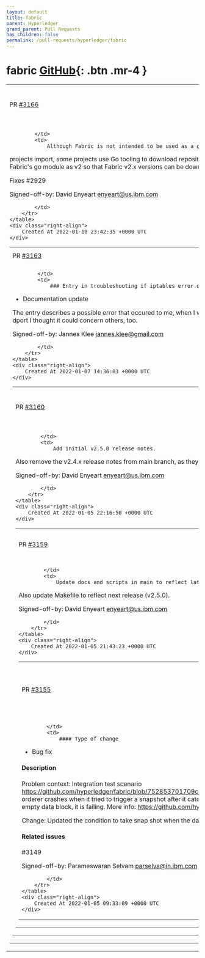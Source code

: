 ```yaml
---
layout: default
title: fabric
parent: Hyperledger
grand_parent: Pull Requests
has_children: false
permalink: /pull-requests/hyperledger/fabric
---
```


# fabric <span class="fs-3 right-align">[GitHub](https://github.com/hyperledger/fabric){: .btn .mr-4 }</span>


<div>
    <table>
        <tr>
            <td>
                PR <a href="https://github.com/hyperledger/fabric/pull/3166" class=".btn">#3166</a>
            </td>
            <td>
                <b>
                    Update fabric go module to v2
                </b>
            </td>
        </tr>
        <tr>
            <td>
                
            </td>
            <td>
                Although Fabric is not intended to be used as a go module that other
projects import, some projects use Go tooling to download repositories
and this does not work for Fabric v2.x since Fabric's go module is
not defined as a v2 module. This change marks Fabric's go module
as v2 so that Fabric v2.x versions can be downloaded with Go tooling.

Fixes #2929

Signed-off-by: David Enyeart <enyeart@us.ibm.com>

            </td>
        </tr>
    </table>
    <div class="right-align">
        Created At 2022-01-10 23:42:35 +0000 UTC
    </div>
</div>

<div>
    <table>
        <tr>
            <td>
                PR <a href="https://github.com/hyperledger/fabric/pull/3163" class=".btn">#3163</a>
            </td>
            <td>
                <b>
                    Update test_network.md
                </b>
            </td>
        </tr>
        <tr>
            <td>
                
            </td>
            <td>
                ### Entry in troubleshooting if iptables error occurs

- Documentation update

The entry describes a possible error that occured to me, when I wanted to run the test-network. Since I found many entries regarding iptables and unknown option --dport I thought it could concern others, too. 

Signed-off-by: Jannes Klee jannes.klee@gmail.com

            </td>
        </tr>
    </table>
    <div class="right-align">
        Created At 2022-01-07 14:36:03 +0000 UTC
    </div>
</div>

<div>
    <table>
        <tr>
            <td>
                PR <a href="https://github.com/hyperledger/fabric/pull/3160" class=".btn">#3160</a>
            </td>
            <td>
                <b>
                    Add initial v2.5.0 release notes
                </b>
            </td>
        </tr>
        <tr>
            <td>
                
            </td>
            <td>
                Add initial v2.5.0 release notes.
Also remove the v2.4.x release notes from main branch, as they get maintained in release-2.4 branch instead.

Signed-off-by: David Enyeart <enyeart@us.ibm.com>

            </td>
        </tr>
    </table>
    <div class="right-align">
        Created At 2022-01-05 22:16:50 +0000 UTC
    </div>
</div>

<div>
    <table>
        <tr>
            <td>
                PR <a href="https://github.com/hyperledger/fabric/pull/3159" class=".btn">#3159</a>
            </td>
            <td>
                <b>
                    Updates in main for v2.4.1.
                </b>
            </td>
        </tr>
        <tr>
            <td>
                
            </td>
            <td>
                Update docs and scripts in main to reflect latest v2.4.1 release.
Also update Makefile to reflect next release (v2.5.0).

Signed-off-by: David Enyeart <enyeart@us.ibm.com>

            </td>
        </tr>
    </table>
    <div class="right-align">
        Created At 2022-01-05 21:43:23 +0000 UTC
    </div>
</div>

<div>
    <table>
        <tr>
            <td>
                PR <a href="https://github.com/hyperledger/fabric/pull/3155" class=".btn">#3155</a>
            </td>
            <td>
                <b>
                    scope snapshot trigger for non empty data block
                </b>
            </td>
        </tr>
        <tr>
            <td>
                
            </td>
            <td>
                #### Type of change
- Bug fix

#### Description
Problem context: Integration test scenario https://github.com/hyperledger/fabric/blob/752853701709ce1d5d88db572cacf224ed0e4bd8/integration/raft/cft_test.go#L257 orderer crashes when it tried to trigger a snapshot after it catches up with the other orderer. Since it tries to take snapshot on the empty data block, it is failing.  More info: https://github.com/hyperledger/fabric/issues/3149

Change: Updated the condition to take snap shot when the data block is not empty. 

#### Related issues
#3149 

Signed-off-by: Parameswaran Selvam <parselva@in.ibm.com>

            </td>
        </tr>
    </table>
    <div class="right-align">
        Created At 2022-01-05 09:33:09 +0000 UTC
    </div>
</div>

